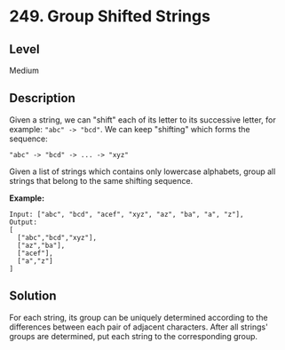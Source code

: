 # 249. Group Shifted Strings
## Level
Medium

## Description
Given a string, we can "shift" each of its letter to its successive letter, for example: `"abc" -> "bcd"`. We can keep "shifting" which forms the sequence:
```
"abc" -> "bcd" -> ... -> "xyz"
```
Given a list of strings which contains only lowercase alphabets, group all strings that belong to the same shifting sequence.

**Example:**
```
Input: ["abc", "bcd", "acef", "xyz", "az", "ba", "a", "z"],
Output: 
[
  ["abc","bcd","xyz"],
  ["az","ba"],
  ["acef"],
  ["a","z"]
]
```

## Solution
For each string, its group can be uniquely determined according to the differences between each pair of adjacent characters. After all strings' groups are determined, put each string to the corresponding group.
